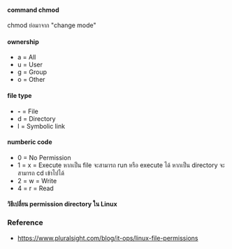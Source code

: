 #### command chmod 

chmod ย่อมาจาก "change mode"

#### ownership

- a = All
- u = User
- g = Group
- o = Other

#### file type

- <strong>-</strong> = File
- d = Directory
- l = Symbolic link

#### numberic code

- 0 = No Permission
- 1 = x = Execute หากเป็น file จะสามารถ run หรือ execute ได้ หากเป็น directory จะสามารถ cd เข้าไปได้
- 2 = w = Write
- 4 = r = Read

#### วิธีเปลี่ยน permission directory ใน Linux

### Reference

- https://www.pluralsight.com/blog/it-ops/linux-file-permissions

